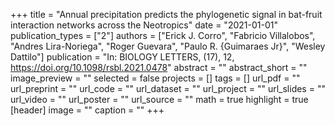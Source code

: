 +++
title = "Annual precipitation predicts the phylogenetic signal in bat-fruit interaction networks across the Neotropics"
date = "2021-01-01"
publication_types = ["2"]
authors = ["Erick J. Corro", "Fabricio Villalobos", "Andres Lira-Noriega", "Roger Guevara", "Paulo R. {Guimaraes Jr}", "Wesley Dattilo"]
publication = "In: BIOLOGY LETTERS, (17), 12, https://doi.org/10.1098/rsbl.2021.0478"
abstract = ""
abstract_short = ""
image_preview = ""
selected = false
projects = []
tags = []
url_pdf = ""
url_preprint = ""
url_code = ""
url_dataset = ""
url_project = ""
url_slides = ""
url_video = ""
url_poster = ""
url_source = ""
math = true
highlight = true
[header]
image = ""
caption = ""
+++
